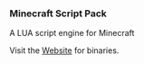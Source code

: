 
### Minecraft Script Pack ###

 A LUA script engine for Minecraft

 Visit the [Website](http://fresc81.github.io/forge-msp/ "Website") for binaries.
